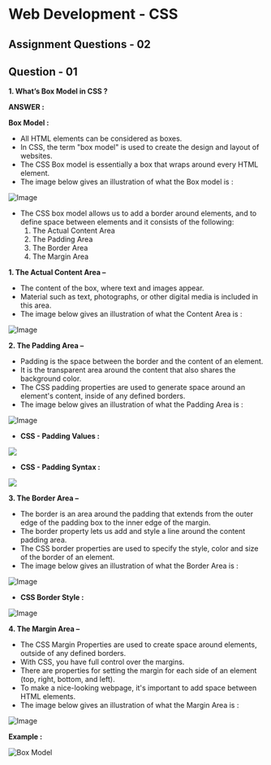 # **Web Development - CSS**
## **Assignment Questions - 02**
## **Question - 01**

**1. What’s Box Model in CSS ?**

**ANSWER :**

**Box Model :**

- All HTML elements can be considered as boxes. 
- In CSS, the term "box model" is used to create the design and layout of websites.
- The CSS Box model is essentially a box that wraps around every HTML element.
- The image below gives an illustration of what the Box model is :

![Image](https://cdn.hashnode.com/res/hashnode/image/upload/v1679829980574/a5c016ac-1eab-4831-a41a-fc82ae8479ea.png?auto=compress,format&format=webp)

- The CSS box model allows us to add a border around elements, and to define space between elements and it consists of the following:
    1. The Actual Content Area
    2. The Padding Area
    3. The Border Area
    4. The Margin Area

**1. The Actual Content Area –**  
- The content of the box, where text and images appear. 
- Material such as text, photographs, or other digital media is included in this area.
- The image below gives an illustration of what the Content Area is :

![Image](https://cdn.hashnode.com/res/hashnode/image/upload/v1680261323777/44c644f4-b1ea-4731-8b7f-765c3e7b74e7.png?auto=compress,format&format=webp)

**2. The Padding Area –** 
- Padding is the space between the border and the content of an element. 
- It is the transparent area around the content that also shares the background color. 
- The CSS padding properties are used to generate space around an element's content, inside of any defined borders.
- The image below gives an illustration of what the Padding Area is :

![Image](https://cdn.hashnode.com/res/hashnode/image/upload/v1679832421333/33a50ecc-9bff-40c9-bf05-cc804e89b66d.jpeg?auto=compress,format&format=webp)

- **CSS - Padding Values :**

![](https://cdn.hashnode.com/res/hashnode/image/upload/v1679833121786/42cb5b23-883d-4c50-befc-99639007648e.png?auto=compress,format&format=webp)


- **CSS - Padding Syntax :**

![](https://cdn.hashnode.com/res/hashnode/image/upload/v1679853978493/4b55c160-d043-44a6-b4ed-6f3f7732c2ee.png?auto=compress,format&format=webp)


**3. The Border Area –** 
- The border is an area around the padding that extends from the outer edge of the padding box to the inner edge of the margin. 
- The border property lets us add and style a line around the content padding area. 
- The CSS border properties are used to specify the style, color and size of the border of an element. 
- The image below gives an illustration of what the Border Area is :

![Image](https://cdn.hashnode.com/res/hashnode/image/upload/v1680166732229/64665ed2-777b-4d28-84b2-59af9752cb36.png?auto=compress,format&format=webp)

- **CSS Border Style :**

![Image](https://cdn.hashnode.com/res/hashnode/image/upload/v1680171938160/1ba4481f-ca77-47b7-bb61-8d271810df44.png?auto=compress,format&format=webp)

**4. The Margin Area –**
- The CSS Margin Properties are used to create space around elements, outside of any defined borders. 
- With CSS, you have full control over the margins.
- There are properties for setting the margin for each side of an element (top, right, bottom, and left). 
- To make a nice-looking webpage, it's important to add space between HTML elements. 
- The image below gives an illustration of what the Margin Area is :

![Image](https://cdn.hashnode.com/res/hashnode/image/upload/v1680245817012/e616ae9e-92e9-48f4-8dcb-4dc16026df6c.png?auto=compress,format&format=webp)



**Example :**

![Box Model](https://cdn.hashnode.com/res/hashnode/image/upload/v1680249076439/4b40b147-d018-4709-995d-488dddc59bf9.png?auto=compress,format&format=webp)
